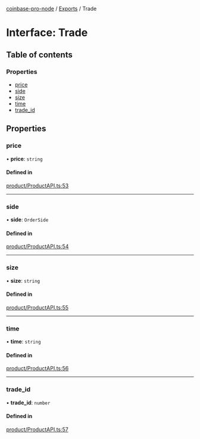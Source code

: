 [coinbase-pro-node](../README.md) / [Exports](../modules.md) / Trade

# Interface: Trade

## Table of contents

### Properties

- [price](Trade.md#price)
- [side](Trade.md#side)
- [size](Trade.md#size)
- [time](Trade.md#time)
- [trade_id](Trade.md#trade_id)

## Properties

### price

• **price**: `string`

#### Defined in

[product/ProductAPI.ts:53](https://github.com/bennycode/coinbase-pro-node/blob/dacd532/src/product/ProductAPI.ts#L53)

---

### side

• **side**: `OrderSide`

#### Defined in

[product/ProductAPI.ts:54](https://github.com/bennycode/coinbase-pro-node/blob/dacd532/src/product/ProductAPI.ts#L54)

---

### size

• **size**: `string`

#### Defined in

[product/ProductAPI.ts:55](https://github.com/bennycode/coinbase-pro-node/blob/dacd532/src/product/ProductAPI.ts#L55)

---

### time

• **time**: `string`

#### Defined in

[product/ProductAPI.ts:56](https://github.com/bennycode/coinbase-pro-node/blob/dacd532/src/product/ProductAPI.ts#L56)

---

### trade_id

• **trade_id**: `number`

#### Defined in

[product/ProductAPI.ts:57](https://github.com/bennycode/coinbase-pro-node/blob/dacd532/src/product/ProductAPI.ts#L57)

